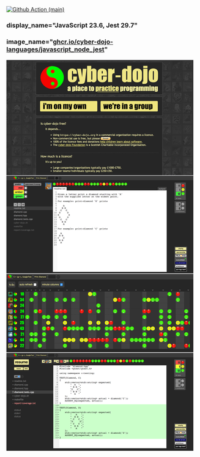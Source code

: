 [![Github Action (main)](https://github.com/cyber-dojo-start-points/javascript-jest/actions/workflows/main.yml/badge.svg)](https://github.com/cyber-dojo-start-points/javascript-jest/actions)


### display_name="JavaScript 23.6, Jest 29.7"
### image_name="[ghcr.io/cyber-dojo-languages/javascript_node_jest](https://github.com/cyber-dojo-languages/javascript-jest/pkgs/container/javascript_node_jest)"

![cyber-dojo.org home page](https://github.com/cyber-dojo/cyber-dojo/blob/master/shared/home_page_snapshot.png)
